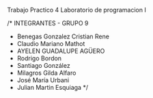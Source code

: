 Trabajo Practico 4
Laboratorio de programacion I

/* INTEGRANTES - GRUPO 9
* Benegas Gonzalez Cristian Rene
* Claudio Mariano Mathot
* AYELEN GUADALUPE AGÜERO
* Rodrigo Bordon
* Santiago González
* Milagros Gilda Alfaro
* José María Urbani
* Julian Martin Esquiaga */
